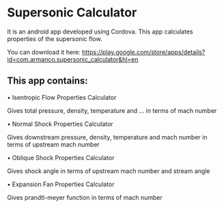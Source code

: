 # Supersonic Calculator
It is an android app developed using Cordova. This app calculates properties of the supersonic flow.

You can download it here:
https://play.google.com/store/apps/details?id=com.armanco.supersonic_calculator&hl=en

## This app contains:
• Isentropic Flow Properties Calculator

Gives total pressure, density, temperature and ... in terms of mach number

• Normal Shock Properties Calculator

Gives downstream pressure, density, temperature and mach number in terms of upstream mach number

• Oblique Shock Properties Calculator

Gives shock angle in terms of upstream mach number and stream angle

• Expansion Fan Properties Calculator

Gives prandtl-meyer function in terms of mach number
